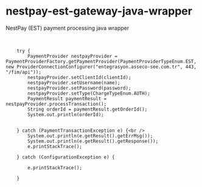 # nestpay-est-gateway-java-wrapper
NestPay (EST) payment processing java wrapper

<br />
		
		try {
			PaymentProvider nestpayProvider = PaymentProviderFactory.getPaymentProvider(PaymentProviderTypeEnum.EST, new ProviderConnectionConfigurer("entegrasyon.asseco-see.com.tr", 443, "/fim/api"));
			nestpayProvider.setClientId(clientId);
			nestpayProvider.setUsername(name);
			nestpayProvider.setPassword(password);
			nestpayProvider.setType(ChargeTypeEnum.AUTH);
			PaymentResult paymentResult = nestpayProvider.processTransaction();
			String orderId = paymentResult.getOrderId();
			System.out.println(orderId);
			
			
		} catch (PaymentTransactionException e) {<br />
			System.out.println(e.getResult().getErrMsg());
			System.out.println(e.getResult().getResponse());
			e.printStackTrace();
			
		} catch (ConfigurationException e) {
			
			e.printStackTrace();
			
		}
